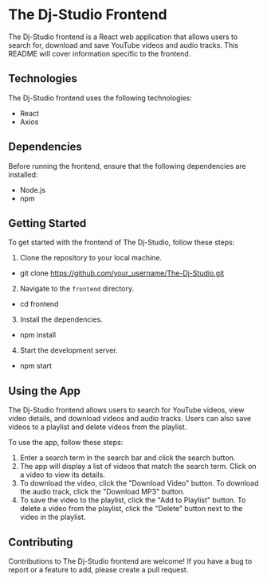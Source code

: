 # The Dj-Studio Frontend

The Dj-Studio frontend is a React web application that allows users to search for, download and save YouTube videos and audio tracks. This README will cover information specific to the frontend.

## Technologies

The Dj-Studio frontend uses the following technologies:

- React
- Axios

## Dependencies

Before running the frontend, ensure that the following dependencies are installed:

- Node.js
- npm

## Getting Started

To get started with the frontend of The Dj-Studio, follow these steps:

1. Clone the repository to your local machine.
- git clone https://github.com/your_username/The-Dj-Studio.git
2. Navigate to the `frontend` directory.
- cd frontend
3. Install the dependencies.
- npm install
4. Start the development server.
- npm start

## Using the App

The Dj-Studio frontend allows users to search for YouTube videos, view video details, and download videos and audio tracks. Users can also save videos to a playlist and delete videos from the playlist.

To use the app, follow these steps:

1. Enter a search term in the search bar and click the search button.
2. The app will display a list of videos that match the search term. Click on a video to view its details.
3. To download the video, click the "Download Video" button. To download the audio track, click the "Download MP3" button.
4. To save the video to the playlist, click the "Add to Playlist" button. To delete a video from the playlist, click the "Delete" button next to the video in the playlist.

## Contributing

Contributions to The Dj-Studio frontend are welcome! If you have a bug to report or a feature to add, please create a pull request.
